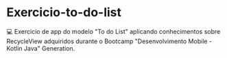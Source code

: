 # Exercicio-to-do-list
💻 Exercicio de app do modelo "To do List" aplicando conhecimentos sobre RecycleView adquiridos durante o Bootcamp "Desenvolvimento Mobile - Kotlin Java" Generation.
